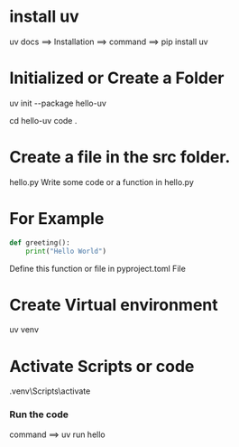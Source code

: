 # install uv
uv docs ==> Installation ==> command ==> pip install uv


# Initialized or Create a Folder
uv init --package hello-uv


cd hello-uv
code .

# Create a file in the src folder.
hello.py
Write some code or a function in hello.py

# For Example
```python 
def greeting():
    print("Hello World")
```
Define this function or file in pyproject.toml File

# Create Virtual environment
uv venv

# Activate Scripts or code
.venv\Scripts\activate

### Run the code
command ==> uv run hello
